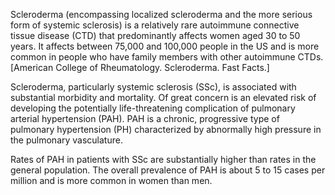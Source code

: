 Scleroderma (encompassing localized scleroderma and the more serious form of systemic sclerosis) is a relatively rare autoimmune connective tissue disease (CTD) that predominantly affects women aged 30 to 50 years. It affects between 75,000 and 100,000 people in the US and is more common in people who have family members with other autoimmune CTDs.[American College of Rheumatology. Scleroderma. Fast Facts.]

Scleroderma, particularly systemic sclerosis (SSc), is associated with substantial morbidity and mortality. Of great concern is an elevated risk of developing the potentially life-threatening complication of pulmonary arterial hypertension (PAH). PAH is a chronic, progressive type of pulmonary hypertension (PH) characterized by abnormally high pressure in the pulmonary vasculature.

Rates of PAH in patients with SSc are substantially higher than rates in the general population. The overall prevalence of PAH is about 5 to 15 cases per million and is more common in women than men.
